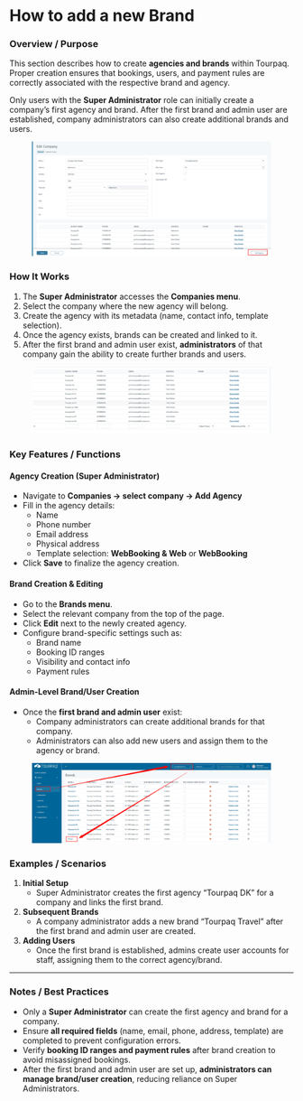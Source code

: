 # How to add a new Brand

### **Overview / Purpose**

This section describes how to create **agencies and brands** within Tourpaq. Proper creation ensures that bookings, users, and payment rules are correctly associated with the respective brand and agency.

Only users with the **Super Administrator** role can initially create a company’s first agency and brand. After the first brand and admin user are established, company administrators can also create additional brands and users.

<figure><img src="../.gitbook/assets/image (1) (1) (1) (1) (1) (1) (1) (1) (1) (1) (1) (1) (1) (1) (1) (1) (1) (1) (1) (1) (1) (1) (1) (1) (1) (1) (1) (1) (1) (1) (1) (1) (1) (1) (1) (1) (1) (1) (1) (1) (1) (1) (1) (1) (1) (1) (1) (1) (1) (1) (1) (1).png" alt=""><figcaption></figcaption></figure>

### **How It Works**

1. The **Super Administrator** accesses the **Companies menu**.
2. Select the company where the new agency will belong.
3. Create the agency with its metadata (name, contact info, template selection).
4. Once the agency exists, brands can be created and linked to it.
5. After the first brand and admin user exist, **administrators** of that company gain the ability to create further brands and users.

<figure><img src="../.gitbook/assets/image (2) (1) (1) (1) (1) (1) (1) (1) (1) (1) (1) (1) (1) (1) (1) (1) (1) (1) (1) (1) (1) (1) (1) (1) (1) (1) (1) (1) (1) (1) (1) (1) (1) (1).png" alt=""><figcaption></figcaption></figure>

### **Key Features / Functions**

#### **Agency Creation (Super Administrator)**

* Navigate to **Companies → select company → Add Agency**
* Fill in the agency details:
  * Name
  * Phone number
  * Email address
  * Physical address
  * Template selection: **WebBooking & Web** or **WebBooking**
* Click **Save** to finalize the agency creation.

#### **Brand Creation & Editing**

* Go to the **Brands menu**.
* Select the relevant company from the top of the page.
* Click **Edit** next to the newly created agency.
* Configure brand-specific settings such as:
  * Brand name
  * Booking ID ranges
  * Visibility and contact info
  * Payment rules

#### **Admin-Level Brand/User Creation**

* Once the **first brand and admin user** exist:
  * Company administrators can create additional brands for that company.
  * Administrators can also add new users and assign them to the agency or brand.

<figure><img src="../.gitbook/assets/image (3) (1) (1) (1) (1) (1) (1) (1) (1) (1) (1) (1) (1) (1) (1) (1) (1) (1) (1) (1) (1) (1) (1) (1) (1) (1) (1) (1).png" alt=""><figcaption></figcaption></figure>

### **Examples / Scenarios**

1. **Initial Setup**
   * Super Administrator creates the first agency “Tourpaq DK” for a company and links the first brand.
2. **Subsequent Brands**
   * A company administrator adds a new brand “Tourpaq Travel” after the first brand and admin user are created.
3. **Adding Users**
   * Once the first brand is established, admins create user accounts for staff, assigning them to the correct agency/brand.

***

### **Notes / Best Practices**

* Only a **Super Administrator** can create the first agency and brand for a company.
* Ensure **all required fields** (name, email, phone, address, template) are completed to prevent configuration errors.
* Verify **booking ID ranges and payment rules** after brand creation to avoid misassigned bookings.
* After the first brand and admin user are set up, **administrators can manage brand/user creation**, reducing reliance on Super Administrators.
